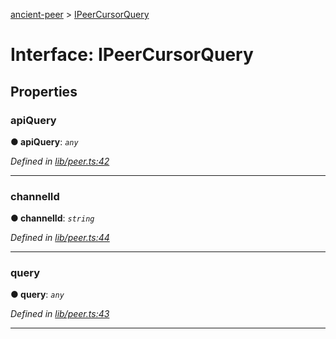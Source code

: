 [ancient-peer](../README.md) > [IPeerCursorQuery](../interfaces/ipeercursorquery.md)



# Interface: IPeerCursorQuery


## Properties
<a id="apiquery"></a>

###  apiQuery

**●  apiQuery**:  *`any`* 

*Defined in [lib/peer.ts:42](https://github.com/AncientSouls/Peer/blob/40ee1bf/src/lib/peer.ts#L42)*





___

<a id="channelid"></a>

###  channelId

**●  channelId**:  *`string`* 

*Defined in [lib/peer.ts:44](https://github.com/AncientSouls/Peer/blob/40ee1bf/src/lib/peer.ts#L44)*





___

<a id="query"></a>

###  query

**●  query**:  *`any`* 

*Defined in [lib/peer.ts:43](https://github.com/AncientSouls/Peer/blob/40ee1bf/src/lib/peer.ts#L43)*





___


